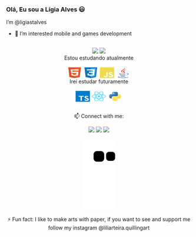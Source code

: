 ### Olá, Eu sou a Lígia Alves 😃

I’m @ligiastalves
- 💖 I’m interested mobile and games development

##

<div align="center">
  <a href="https://github.com/ligiastalves"></a>
  <img height="180em" src="https://github-readme-stats.vercel.app/api?username=ligiastalves&show_icons=true&theme=dracula&include_all_commits=true&count_private=true"/>
  <img height="180em" src="https://github-readme-stats.vercel.app/api/top-langs/?username=ligiastalves&layout=compact&langs_count=7&theme=dracula"/>
</div>

<div align="center">
Estou estudando atualmente
<div style="display: inline_block"><br>
  <img align="center" alt="Lili-HTML" height="30" width="40" src="https://raw.githubusercontent.com/devicons/devicon/master/icons/html5/html5-original.svg">
  <img align="center" alt="Lili-CSS" height="30" width="40" src="https://raw.githubusercontent.com/devicons/devicon/master/icons/css3/css3-original.svg">
  <img align="center" alt="Lili-Js" height="30" width="40" src="https://raw.githubusercontent.com/devicons/devicon/master/icons/javascript/javascript-plain.svg">
  <img align="center" alt="Lili-Java" height="30" width="40" src="https://raw.githubusercontent.com/devicons/devicon/master/icons/java/java-original.svg">
 
<div align="center">
Irei estudar futuramente
<div style="display: inline_block"><br>
   <img align="center" alt="Lili-Ts" height="30" width="40" src="https://raw.githubusercontent.com/devicons/devicon/master/icons/typescript/typescript-plain.svg">
  <img align="center" alt="Lili-React" height="30" width="40" src="https://raw.githubusercontent.com/devicons/devicon/master/icons/react/react-original.svg">
    <img align="center" alt="Lili-Python" height="30" width="40" src="https://raw.githubusercontent.com/devicons/devicon/master/icons/python/python-original.svg">
 
  </div>
  
  ##
  
 <div align="center">
  📫 Connect with me:
  
  <a href="https://instagram.com/ligiastalves" target="_blank"><img src="https://img.shields.io/badge/-Instagram-%23E4405F?style=for-the-badge&logo=instagram&logoColor=white" target="_blank"></a>
 	<a href = "mailto:ligia.stalves@gmail.com"><img src="https://img.shields.io/badge/-Gmail-%23333?style=for-the-badge&logo=gmail&logoColor=white" target="_blank"></a>
  <a href="https://www.linkedin.com/in/ligiastalves/" target="_blank"><img src="https://img.shields.io/badge/-LinkedIn-%230077B5?style=for-the-badge&logo=linkedin&logoColor=white" target="_blank"></a> 
 
 
  ![Snake animation](https://github.com/ligiastalves/ligiastalves/blob/output/github-contribution-grid-snake.svg)
 </div>
 
 ⚡ Fun fact: I like to make arts with paper, if you want to see and support me follow my instagram @liliarteira.quillingart
